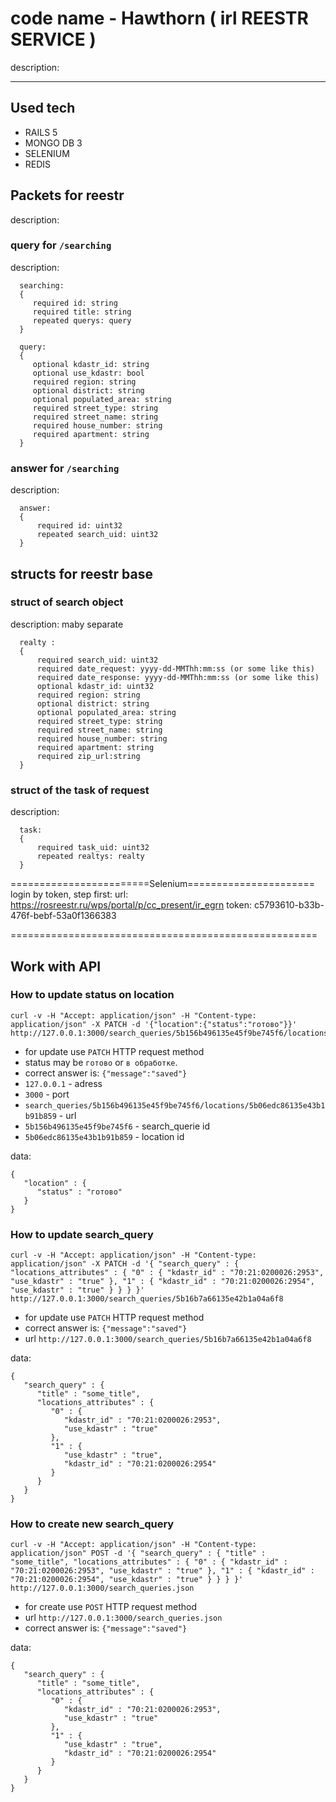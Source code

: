 # code name - Hawthorn ( irl REESTR SERVICE )

  description:

* * *

## Used tech
- RAILS 5
- MONGO DB 3
- SELENIUM
- REDIS


## Packets for reestr

  description:

### query for `/searching`

  description:
```
  searching:
  {
     required id: string
     required title: string
     repeated querys: query
  }
```
```
  query:
  {
     optional kdastr_id: string
     optional use_kdastr: bool
     required region: string
     optional district: string
     optional populated_area: string
     required street_type: string
     required street_name: string
     required house_number: string
     required apartment: string
  }
```
### answer for `/searching`

  description:
```
  answer:
  {
      required id: uint32
      repeated search_uid: uint32
  }
 ```
## structs for reestr base

### struct of search object

  description: maby separate
```
  realty :
  {
      required search_uid: uint32
      required date_request: yyyy-dd-MMThh:mm:ss (or some like this)
      required date_response: yyyy-dd-MMThh:mm:ss (or some like this)
      optional kdastr_id: uint32
      required region: string
      optional district: string
      optional populated_area: string
      required street_type: string
      required street_name: string
      required house_number: string
      required apartment: string
      required zip_url:string
  }
```
### struct of the task of request

  description:
```
  task:
  {
      required task_uid: uint32
      repeated realtys: realty
  }
```
  ========================Selenium======================
  login by token, step first:
  url: <https://rosreestr.ru/wps/portal/p/cc_present/ir_egrn>
  token: c5793610-b33b-476f-bebf-53a0f1366383

  =====================================================

## Work with API
### How to update status on **location**

```
curl -v -H "Accept: application/json" -H "Content-type: application/json" -X PATCH -d '{"location":{"status":"готово"}}' http://127.0.0.1:3000/search_queries/5b156b496135e45f9be745f6/locations/5b06edc86135e43b1b91b859
```

- for update use `PATCH` HTTP request method
- status may be ``готово`` or `в обработке`.
- correct answer is: `{"message":"saved"}`
- `127.0.0.1` - adress
- `3000` - port
- `search_queries/5b156b496135e45f9be745f6/locations/5b06edc86135e43b1b91b859` - url
- `5b156b496135e45f9be745f6` - search_querie id
- `5b06edc86135e43b1b91b859` - location id

data:
```
{
   "location" : {
      "status" : "готово"
   }
}
 ```

### How to update **search_query**

```
curl -v -H "Accept: application/json" -H "Content-type: application/json" -X PATCH -d '{ "search_query" : { "locations_attributes" : { "0" : { "kdastr_id" : "70:21:0200026:2953", "use_kdastr" : "true" }, "1" : { "kdastr_id" : "70:21:0200026:2954", "use_kdastr" : "true" } } } }' http://127.0.0.1:3000/search_queries/5b16b7a66135e42b1a04a6f8
```
- for update use `PATCH` HTTP request method
- correct answer is: `{"message":"saved"}`
- url `http://127.0.0.1:3000/search_queries/5b16b7a66135e42b1a04a6f8`

data:
```
{
   "search_query" : {
      "title" : "some_title",
      "locations_attributes" : {
         "0" : {
            "kdastr_id" : "70:21:0200026:2953",
            "use_kdastr" : "true"
         },
         "1" : {
            "use_kdastr" : "true",
            "kdastr_id" : "70:21:0200026:2954"
         }
      }
   }
}
```

### How to create new **search_query**

```
curl -v -H "Accept: application/json" -H "Content-type: application/json" POST -d '{ "search_query" : { "title" : "some_title", "locations_attributes" : { "0" : { "kdastr_id" : "70:21:0200026:2953", "use_kdastr" : "true" }, "1" : { "kdastr_id" : "70:21:0200026:2954", "use_kdastr" : "true" } } } }' http://127.0.0.1:3000/search_queries.json
```

- for create use `POST` HTTP request method
- url `http://127.0.0.1:3000/search_queries.json`
- correct answer is: `{"message":"saved"}`

data:
```
{
   "search_query" : {
      "title" : "some_title",
      "locations_attributes" : {
         "0" : {
            "kdastr_id" : "70:21:0200026:2953",
            "use_kdastr" : "true"
         },
         "1" : {
            "use_kdastr" : "true",
            "kdastr_id" : "70:21:0200026:2954"
         }
      }
   }
}
```

